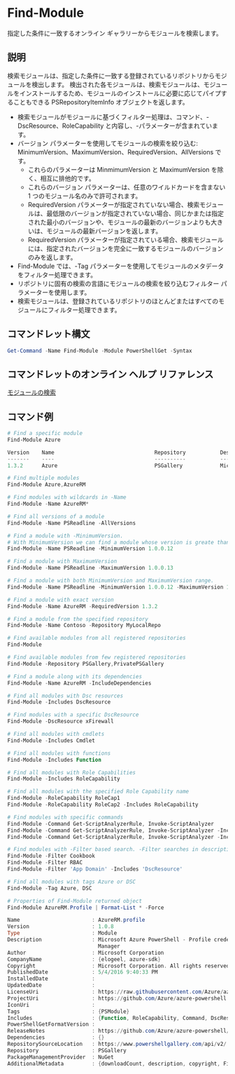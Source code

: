 # Find-Module
指定した条件に一致するオンライン ギャラリーからモジュールを検索します。

## 説明
検索モジュールは、指定した条件に一致する登録されているリポジトリからモジュールを検出します。
検出された各モジュールは、検索モジュールは、モジュールをインストールするため、モジュールのインストールに必要に応じてパイプすることもできる PSRepositoryItemInfo オブジェクトを返します。

- 検索モジュールがモジュールに基づくフィルター処理は、コマンド、- DscResource、RoleCapability と内容し、-パラメーターが含まれています。
- バージョン パラメーターを使用してモジュールの検索を絞り込む: MinimumVersion、MaximumVersion、RequiredVersion、AllVersions です。
  - これらのパラメーターは MinmimumVersion と MaximumVersion を除く、相互に排他的です。
  - これらのバージョン パラメーターは、任意のワイルドカードを含まない 1 つのモジュール名のみで許可されます。
  - RequiredVersion パラメーターが指定されていない場合、検索モジュールは、最低限のバージョンが指定されていない場合、同じかまたは指定された最小のバージョンや、モジュールの最新のバージョンよりも大きいは、モジュールの最新バージョンを返します。 
  - RequiredVersion パラメーターが指定されている場合、検索モジュールには、指定されたバージョンを完全に一致するモジュールのバージョンのみを返します。
- Find-Module では、-Tag パラメーターを使用してモジュールのメタデータをフィルター処理できます。
- リポジトリに固有の検索の言語にモジュールの検索を絞り込むフィルター パラメーターを使用します。
- 検索モジュールは、登録されているリポジトリのほとんどまたはすべてのモジュールにフィルター処理できます。

## コマンドレット構文
```powershell
Get-Command -Name Find-Module -Module PowerShellGet -Syntax
```

## コマンドレットのオンライン ヘルプ リファレンス

[モジュールの検索](http://go.microsoft.com/fwlink/?LinkID=398574)

## コマンド例
```powershell
# Find a specific module
Find-Module Azure

Version    Name                                Repository           Description
-------    ----                                ----------           -----------
1.3.2      Azure                               PSGallery            Microsoft Azure PowerShell - Service Management

# Find multiple modules
Find-Module Azure,AzureRM

# Find modules with wildcards in -Name
Find-Module -Name AzureRM*

# Find all versions of a module
Find-Module -Name PSReadline -AllVersions

# Find a module with -MinimumVersion. 
# With MinimumVersion we can find a module whose version is greate than or equal to the specified MinimumVersion value.
Find-Module -Name PSReadline -MinimumVersion 1.0.0.12

# Find a module with MaximumVersion
Find-Module -Name PSReadline -MaximumVersion 1.0.0.13

# Find a module with both MinimumVersion and MaximumVersion range.
Find-Module -Name PSReadline -MinimumVersion 1.0.0.12 -MaximumVersion 1.0.0.13

# Find a module with exact version
Find-Module -Name AzureRM -RequiredVersion 1.3.2

# Find a module from the specified repository
Find-Module -Name Contoso -Repository MyLocalRepo

# Find available modules from all registered repositories
Find-Module

# Find available modules from few registered repositories
Find-Module -Repository PSGallery,PrivatePSGallery

# Find a module along with its dependencies
Find-Module -Name AzureRM -IncludeDependencies

# Find all modules with Dsc resources
Find-Module -Includes DscResource

# Find modules with a specific DscResource
Find-Module -DscResource xFirewall

# Find all modules with cmdlets
Find-Module -Includes Cmdlet

# Find all modules with functions
Find-Module -Includes Function

# Find all modules with Role Capabilities
Find-Module -Includes RoleCapability

# Find all modules with the specified Role Capability name
Find-Module -RoleCapability RoleCap1
Find-Module -RoleCapability RoleCap2 -Includes RoleCapability

# Find modules with specific commands
Find-Module -Command Get-ScriptAnalyzerRule, Invoke-ScriptAnalyzer
Find-Module -Command Get-ScriptAnalyzerRule, Invoke-ScriptAnalyzer -Includes Cmdlet
Find-Module -Command Get-ScriptAnalyzerRule, Invoke-ScriptAnalyzer -Includes Function

# Find modules with -Filter based search. -Filter searches in description and names
Find-Module -Filter Cookbook
Find-Module -Filter RBAC
Find-Module -Filter 'App Domain' -Includes 'DscResource'

# Find all modules with tags Azure or DSC
Find-Module -Tag Azure, DSC

# Properties of Find-Module returned object
Find-Module AzureRM.Profile | Format-List * -Force

Name                       : AzureRM.profile
Version                    : 1.0.8
Type                       : Module
Description                : Microsoft Azure PowerShell - Profile credential management cmdlets for Azure Resource
                             Manager
Author                     : Microsoft Corporation
CompanyName                : {elogeel, azure-sdk}
Copyright                  : Microsoft Corporation. All rights reserved.
PublishedDate              : 5/4/2016 9:40:33 PM
InstalledDate              :
UpdatedDate                :
LicenseUri                 : https://raw.githubusercontent.com/Azure/azure-powershell/dev/LICENSE.txt
ProjectUri                 : https://github.com/Azure/azure-powershell
IconUri                    :
Tags                       : {PSModule}
Includes                   : {Function, RoleCapability, Command, DscResource...}
PowerShellGetFormatVersion :
ReleaseNotes               : https://github.com/Azure/azure-powershell/blob/dev/ChangeLog.md
Dependencies               : {}
RepositorySourceLocation   : https://www.powershellgallery.com/api/v2/
Repository                 : PSGallery
PackageManagementProvider  : NuGet
AdditionalMetadata         : {downloadCount, description, copyright, FileList...}

```


<!--HONumber=Oct16_HO1-->



